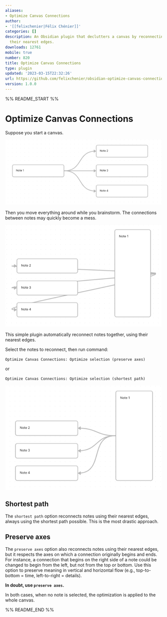 ```yaml
---
aliases:
- Optimize Canvas Connections
author:
- '[[felixchenier|Félix Chénier]]'
categories: []
description: An Obsidian plugin that declutters a canvas by reconnecting notes using
  their nearest edges.
downloads: 12761
mobile: true
number: 820
title: Optimize Canvas Connections
type: plugin
updated: '2023-03-15T22:32:26'
url: https://github.com/felixchenier/obsidian-optimize-canvas-connections
version: 1.0.0
---
```


%% README_START %%

# Optimize Canvas Connections

Suppose you start a canvas.

![Figure 1](https://github.com/felixchenier/obsidian-optimize-canvas-connections/raw/master/images/fig1.png)

Then you move everything around while you brainstorm. The connections between notes may quickly become a mess.

![Figure 2](https://github.com/felixchenier/obsidian-optimize-canvas-connections/raw/master/images/fig2.png)

This simple plugin automatically reconnect notes together, using their nearest edges.

Select the notes to reconnect, then run command:

`Optimize Canvas Connections: Optimize selection (preserve axes)`

or

`Optimize Canvas Connections: Optimize selection (shortest path)`


![Figure 3](https://github.com/felixchenier/obsidian-optimize-canvas-connections/raw/master/images/fig3.png)

## Shortest path

The `shortest path` option reconnects notes using their nearest edges, always using the shortest path possible. This is the most drastic approach.

## Preserve axes

The `preserve axes` option also reconnects notes using their nearest edges, but it respects the axes on which a connection originally begins and ends. For instance, a connection that begins on the right side of a note could be changed to begin from the left, but not from the top or bottom. Use this option to preserve meaning in vertical and horizontal flow (e.g., top-to-bottom = time, left-to-right = details).

**In doubt, use `preserve axes`.**

In both cases, when no note is selected, the optimization is applied to the whole canvas.


%% README_END %%